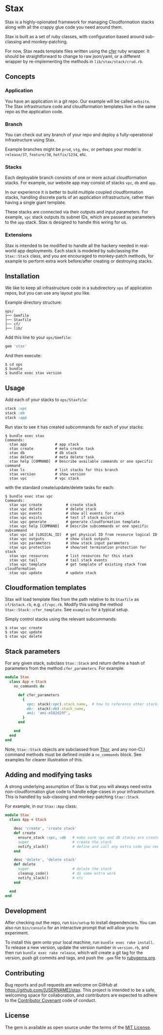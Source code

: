 # Stax

Stax is a highly-opionated framework for managing Cloudformation
stacks along with all the crappy glue code you need around them.

Stax is built as a set of ruby classes, with configuration based
around sub-classing and monkey-patching.

For now, Stax reads template files written using the
[cfer](https://github.com/seanedwards/cfer) ruby wrapper. It should be
straightforward to change to raw json/yaml, or a different wrapper by
re-implementing the methods in `lib/stax/stack/crud.rb`.

## Concepts

### Application

You have an application in a git repo. Our example will be called
`website`. The Stax infrastructure code and cloudformation templates
live in the same repo as the application code.

### Branch

You can check out any branch of your repo and deploy a
fully-operational infrastructure using Stax.

Example branches might be `prod`, `stg`, `dev`, or perhaps your model
is `release/37`, `feature/38`, `hotfix/1234`, etc.

### Stacks

Each deployable branch consists of one or more actual cloudformation
stacks. For example, our website app may consist of stacks `vpc`, `db`
and `app`.

In our experience it is better to build multiple coupled
cloudformation stacks, handling discrete parts of an application
infrastructure, rather than having a single giant template.

These stacks are connected via their outputs and input parameters. For
example, `vpc` stack outputs its subnet IDs, which are passed as
parameters to the `app` stack. Stax is designed to handle this wiring
for us.

### Extensions

Stax is intended to be modified to handle all the hackery needed in
real-world app deployments. Each stack is modeled by subclassing the
`Stax::Stack` class, and you are encouraged to monkey-patch methods,
for example to perform extra work before/after creating or destroying
stacks.

## Installation

We like to keep all infrastructure code in a subdirectory `ops` of
application repos, but you can use any layout you like.

Example directory structure:

```
ops/
├── Gemfile
├── Staxfile
├── cf/
├── lib/
```

Add this line to your `ops/Gemfile`:

```ruby
gem 'stax'
```

And then execute:

```
$ cd ops
$ bundle
$ bundle exec stax version
```

## Usage

Add each of your stacks to `ops/Staxfile`:

```ruby
stack :vpc
stack :db
stack :app
```

Run stax to see it has created subcommands for each of your stacks:

```
$ bundle exec stax
Commands:
  stax app             # app stack
  stax create          # meta create task
  stax db              # db stack
  stax delete          # meta delete task
  stax help [COMMAND]  # Describe available commands or one specific command
  stax ls              # list stacks for this branch
  stax version         # show version
  stax vpc             # vpc stack

```

with the standard create/update/delete tasks for each:

```
$ bundle exec stax vpc
Commands:
  stax vpc create           # create stack
  stax vpc delete           # delete stack
  stax vpc events           # show all events for stack
  stax vpc exists           # test if stack exists
  stax vpc generate         # generate cloudformation template
  stax vpc help [COMMAND]   # Describe subcommands or one specific subcommand
  stax vpc id [LOGICAL_ID]  # get physical ID from resource logical ID
  stax vpc outputs          # show stack outputs
  stax vpc parameters       # show stack input parameters
  stax vpc protection       # show/set termination protection for stack
  stax vpc resources        # list resources for this stack
  stax vpc tail             # tail stack events
  stax vpc template         # get template of existing stack from cloudformation
  stax vpc update           # update stack
```

## Cloudformation templates

Stax will load template files from the path relative to its `Staxfile`
as `cf/$stack.rb`, e.g. `cf/vpc.rb`. Modify this using the method `Stax::Stack::cfer_template`.
See `examples` for a typical setup.

Simply control stacks using the relevant subcommands:

```
$ stax vpc create
$ stax vpc update
$ stax vpc delete
```

## Stack parameters

For any given stack, subclass `Stax::Stack` and return define a hash of
parameters from the method `cfer_parameters`. For example:

```ruby
module Stax
  class App < Stack
    no_commands do

      def cfer_parameters
        {
          vpc: stack(:vpc).stack_name,  # how to reference other stacks
          db:  stack(:db).stack_name,
          ami: 'ami-e582d29f',
        }
      end

    end
  end
end
```

Note, `Stax::Stack` objects are subclassed from
[Thor](https://github.com/erikhuda/thor), and any non-CLI command
methods must be defined inside a `no_commands` block. See examples for
clearer illustration of this.

## Adding and modifying tasks

A strong underlying assumption of Stax is that you will always need
extra non-cloudformation glue code to handle edge-cases in your
infrastructure. This is handled by sub-classing and monkey-patching
`Stax::Stack`.

For example, in our `Stax::App` class:

```ruby
module Stax
  class App < Stack

    desc 'create', 'create stack'
    def create
      ensure_stack :vpc, :db   # make sure vpc and db stacks are created first
      super                    # create the stack
      notify_slack()           # define and call any extra code you need
    end

    desc 'delete', 'delete stack'
    def delete
      super                    # delete the stack
      cleanup_code()           # do some extra work
      notify_slack()           # etc
    end

  end
end
```

## Development

After checking out the repo, run `bin/setup` to install
dependencies. You can also run `bin/console` for an interactive prompt
that will allow you to experiment.

To install this gem onto your local machine, run `bundle exec rake
install`. To release a new version, update the version number in
`version.rb`, and then run `bundle exec rake release`, which will
create a git tag for the version, push git commits and tags, and push
the `.gem` file to [rubygems.org](https://rubygems.org).

## Contributing

Bug reports and pull requests are welcome on GitHub at
https://github.com/[USERNAME]/stax. This project is intended to be a
safe, welcoming space for collaboration, and contributors are expected
to adhere to the [Contributor
Covenant](http://contributor-covenant.org) code of conduct.

## License

The gem is available as open source under the terms of the [MIT
License](http://opensource.org/licenses/MIT).
